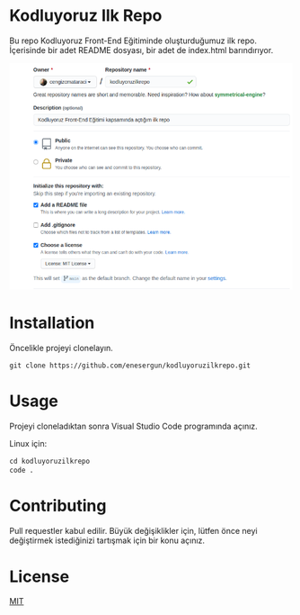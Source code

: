 # Kodluyoruz Ilk Repo
Bu repo Kodluyoruz Front-End Eğitiminde oluşturduğumuz ilk repo. İçerisinde bir adet README dosyası, bir adet de index.html barındırıyor.

![](img/project-pic.png)



# Installation
Öncelikle projeyi clonelayın.

<pre><code>git clone https://github.com/enesergun/kodluyoruzilkrepo.git</code></pre>

# Usage

Projeyi cloneladıktan sonra Visual Studio Code programında açınız. </br>

Linux için:

<pre><code>cd kodluyoruzilkrepo
code . 
</code></pre>

# Contributing

Pull requestler kabul edilir. Büyük değişiklikler için, lütfen önce neyi değiştirmek istediğinizi tartışmak için bir konu açınız.

# License

 [MIT](https://choosealicense.com/licenses/mit/)